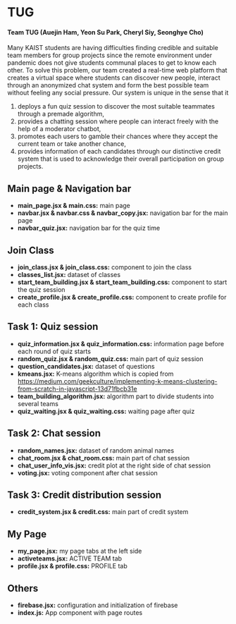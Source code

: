 # TUG
#### Team TUG (Auejin Ham, Yeon Su Park, Cheryl Siy, Seonghye Cho)
Many KAIST students are having difficulties finding credible and suitable team members for group projects since the remote environment under pandemic does not give students communal places to get to know each other. 
To solve this problem, our team created a real-time web platform that creates a virtual space where students can discover new people, interact through an anonymized chat system and form the best possible team without feeling any social pressure. 
Our system is unique in the sense that it 
1) deploys a fun quiz session to discover the most suitable teammates through a premade algorithm, 
2) provides a chatting session where people can interact freely with the help of a moderator chatbot, 
3) promotes each users to gamble their chances where they accept the current team or take another chance, 
4) provides information of each candidates through our distinctive credit system that is used to acknowledge their overall participation on group projects.

## Main page & Navigation bar
- **main_page.jsx & main.css:** main page
- **navbar.jsx & navbar.css & navbar_copy.jsx:** navigation bar for the main page
- **navbar_quiz.jsx:** navigation bar for the quiz time

## Join Class
- **join_class.jsx & join_class.css:** component to join the class
- **classes_list.jsx:** dataset of classes
- **start_team_building.jsx & start_team_building.css:** component to start the quiz session
- **create_profile.jsx & create_profile.css:** component to create profile for each class

## Task 1: Quiz session
- **quiz_information.jsx & quiz_information.css:** information page before each round of quiz starts
- **random_quiz.jsx & random_quiz.css:** main part of quiz session
- **question_candidates.jsx:** dataset of questions
- **kmeans.jsx:** K-means algorithm which is copied from https://medium.com/geekculture/implementing-k-means-clustering-from-scratch-in-javascript-13d71fbcb31e
- **team_building_algorithm.jsx:** algorithm part to divide students into several teams
- **quiz_waiting.jsx & quiz_waiting.css:** waiting page after quiz

## Task 2: Chat session
- **random_names.jsx:** dataset of random animal names
- **chat_room.jsx & chat_room.css:** main part of chat session
- **chat_user_info_vis.jsx:** credit plot at the right side of chat session
- **voting.jsx:** voting component after chat session

## Task 3: Credit distribution session
- **credit_system.jsx & credit.css:** main part of credit system

## My Page
- **my_page.jsx:** my page tabs at the left side
- **activeteams.jsx:** ACTIVE TEAM tab
- **profile.jsx & profile.css:** PROFILE tab

## Others
- **firebase.jsx:** configuration and initialization of firebase
- **index.js:** App component with page routes
